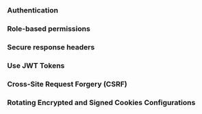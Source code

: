 ### Authentication

### Role-based permissions

### Secure response headers

### Use JWT Tokens

### Cross-Site Request Forgery (CSRF)

### Rotating Encrypted and Signed Cookies Configurations